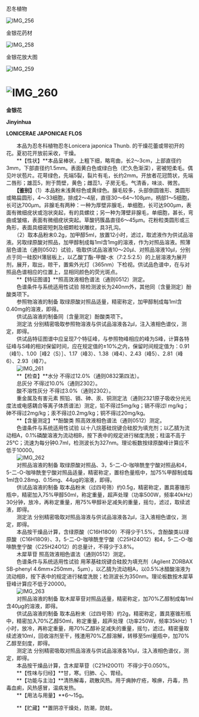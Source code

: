 忍冬植物

![IMG_256](/medicine-image/jin-yin-hua/1.png)

金银花药材

![IMG_258](/medicine-image/jin-yin-hua/2.png)

金银花放大图

![IMG_259](/medicine-image/jin-yin-hua/3.png)

# ![IMG_260](/medicine-image/jin-yin-hua/4.png)

**金银花**

**Jinyinhua**

**LONICERAE JAPONICAE FLOS**

　　本品为忍冬科植物忍冬Lonicera japonica Thunb. 的干燥花蕾或带初开的花。夏初花开放前采收，干燥。  
　　**【性状】**本品呈棒状，上粗下细，略弯曲，长2～3cm，上部直径约3mm，下部直径约1.5mm。表面黄白色或绿白色（贮久色渐深），密被短柔毛。偶见叶状苞片。花萼绿色，先端5裂，裂片有毛，长约2mm。开放者花冠筒状，先端二唇形；雄蕊5，附于筒壁，黄色；雌蕊1，子房无毛。气清香，味淡、微苦。  
　　**【鉴别】**（1）本品粉末浅黄棕色或黄绿色。腺毛较多，头部倒圆锥形、类圆形或略扁圆形，4～33细胞，排成2～4层，直径30～64～108μm，柄部1～5细胞，长可达700μm。非腺毛有两种：一种为厚壁非腺毛，单细胞，长可达900μm，表面有微细疣状或泡状突起，有的具螺纹；另一种为薄壁非腺毛，单细胞，甚长，弯曲或皱缩，表面有微细疣状突起。草酸钙簇晶直径6～45μm。花粉粒类圆形或三角形，表面具细密短刺及细颗粒状雕纹，具3孔沟。  
　　（2）取本品粉末0.2g，加甲醇5ml，放置12小时，滤过，取滤液作为供试品溶液。另取绿原酸对照品，加甲醇制成每1ml含1mg的溶液，作为对照品溶液。照薄层色谱法（通则0502）试验，吸取供试品溶液10～20μl、对照品溶液10μl，分别点于同一硅胶H薄层板上，以乙酸丁酯-甲酸-水（7:2.5:2.5）的上层溶液为展开剂，展开，取出，晾干，置紫外光灯（365nm）下检视。供试品色谱中，在与对照品色谱相应的位置上，显相同颜色的荧光斑点。  
　　**【特征图谱】**照高效液相色谱法（通则0512）测定。  
　　色谱条件与系统适用性试验 除检测波长为240nm外，其他同〔含量测定〕酚酸类项下。  
　　参照物溶液的制备 取绿原酸对照品适量，精密称定，加甲醇制成每1ml含0.40mg的溶液，即得。  
　　供试品溶液的制备同〔含量测定〕酚酸类项下。  
　　测定法 分别精密吸取参照物溶液与供试品溶液各2μl，注入液相色谱仪，测定，即得。  
　　供试品特征图谱中应呈现7个特征峰，与参照物峰相应的峰为S峰，计算各特征峰与S峰的相对保留时间，应在规定值的±10\%之内，保留时间规定值为：0.91（峰1）、1.00［峰2（S）］、1.17（峰3）、1.38（峰4）、2.43（峰5）、2.81（峰6）、2.93（峰7）。  
　　![IMG_261](/medicine-image/jin-yin-hua/5.png)  
　　**【检查】**水分 不得过12.0\%（通则0832第四法）。  
　　总灰分 不得过10.0\%（通则2302）。  
　　酸不溶性灰分 不得过3.0\%（通则2302）。  
　　重金属及有害元素 照铅、镉、砷、汞、铜测定法（通则2321原子吸收分光光度法或电感耦合等离子体质谱法）测定，铅不得过5mg/kg；镉不得过l mg/kg；砷不得过2mg/kg；汞不得过0.2mg/kg；铜不得过20mg/kg。  
　　**【含量测定】**酚酸类 照高效液相色谱法（通则0512）测定。  
　　色谱条件与系统适用性试验 以十八烷基硅烷键合硅胶为填充剂；以乙腈为流动相A，0.1\%磷酸溶液为流动相B，按下表中的规定进行梯度洗脱；柱温不高于25℃；流速为每分钟0.7ml，检测波长为327nm。理论板数按绿原酸峰计算应不低于10000。  
　　![IMG_262](/medicine-image/jin-yin-hua/6.png)  
　　对照品溶液的制备 取绿原酸对照品、3，5-二-O-咖啡酰奎宁酸对照品和4，5-二-O-咖啡酰奎宁酸对照品适量，精密称定，置棕色量瓶中，加75\%甲醇制成每1ml含0.28mg、0.15mg、44μg的溶液，即得。  
　　供试品溶液的制备 取本品粉末（过四号筛）约0.5g，精密称定，置具塞锥形瓶中，精密加入75\%甲醇50ml，称定重量，超声处理（功率500W，频率40kHz）30分钟，放冷，再称定重量，用75\%甲醇补足减失的重量，摇匀，滤过，取续滤液，即得。  
　　测定法 分别精密吸取对照品溶液与供试品溶液各2μl，注入液相色谱仪，测定，即得。  
　　本品按干燥品计算，含绿原酸（C16H18O9）不得少于1.5\%，含酚酸类以绿原酸（C16H18O9）、3，5-二-O-咖啡酰奎宁酸（C25H24O12）和4，5-二-O-咖啡酰奎宁酸（C25H24O12）的总量计，不得少于3.8\%。  
　　木犀草苷 照高效液相色谱法（通则0512）测定。  
　　色谱条件与系统适用性试验 用苯基硅烷键合硅胶为填充剂（Agilent ZORBAX SB-phenyl 4.6mm×250mm，5μm），以乙腈为流动相A，以0.5\%冰醋酸溶液为流动相B，按下表中的规定进行梯度洗脱；检测波长为350nm。理论板数按木犀草苷峰计算应不低于20000。  
　　![IMG_263](/medicine-image/jin-yin-hua/7.png)  
　　对照品溶液的制备 取木犀草苷对照品适量，精密称定，加70\%乙醇制成每1ml含40μg的溶液，即得。  
　　供试品溶液的制备 取本品粉末（过四号筛）约2g，精密称定，置具塞锥形瓶中，精密加入70\%乙醇50ml，称定重量，超声处理（功率250W，频率35kHz）1小时，放冷，再称定重量，用70\%乙醇补足减失的重量，摇匀，滤过。精密量取续滤液10ml，回收溶剂至干，残渣用70\%乙醇溶解，转移至5ml量瓶中，加70\%乙醇至刻度，即得。  
　　测定法 分别精密吸取对照品溶液与供试品溶液各10μl，注入液相色谱仪，测定，即得。  
　　本品按干燥品计算，含木犀草苷（C21H20O11）不得少于0.050\%。  
　　**【性味与归经】**甘，寒。归肺、心、胃经。  
　　**【功能与主治】**清热解毒，疏散风热。用于痈肿疔疮，喉痹，丹毒，热毒血痢，风热感冒，温病发热。  
　　**【用法与用量】**6～15g。

　　**【贮藏】**置阴凉干燥处，防潮，防蛀。